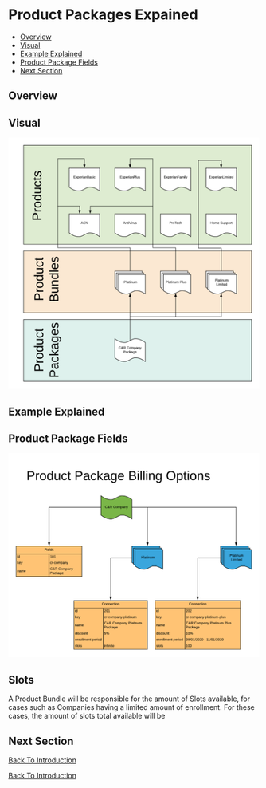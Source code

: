 # Product Packages Expained

 - [Overview](#user-content-overview)
 - [Visual](#user-content-visual)
 - [Example Explained](#user-content-example-explained)
 - [Product Package Fields](#user-content-product-package-fields)
 - [Next Section](#user-content-next-section)

## Overview


## Visual


![Product Packages Example](../assets/ProductPackagesExample.png "Product Packages Example")

## Example Explained



## Product Package Fields

![Product Packages Example](../assets/ProductPackagesExplained.png "Product Packages Example")


## Slots
A Product Bundle will be responsible for the amount of Slots available, for cases such as Companies
having a limited amount of enrollment. For these cases, the amount of slots total available will be 


## Next Section

[Back To Introduction](../Introduction.md)

[Back To Introduction](../Introduction.md)